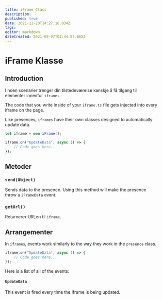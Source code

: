 ```yaml
---
title: iFrame Class
description:
published: true
date: 2021-12-20T14:27:18.034Z
tags:
editor: markdown
dateCreated: 2021-09-07T01:44:57.665Z
---
```


# iFrame Klasse

## Introduction

I noen scenarier trenger din tilstedeværelse kanskje å få tilgang til elementer innenfor `iframes`.

The code that you write inside of your `iframe.ts` file gets injected into every iframe on the page.

Like presences, `iframes` have their own classes designed to automatically update data.

```ts
let iframe = new iFrame();

iframe.on("UpdateData", async () => {
    // Code goes here...
});
```

## Metoder

### `send(Object)`
Sends data to the presence. Using this method will make the presence throw a `iFrameData` event.

### `getUrl()`
Returnerer URLen til `iframe`.

## Arrangementer
In `iframes`, events work similarly to the way they work in the `presence` class.

```ts
iframe.on("UpdateData", async () => {
    // Code goes here...
});
```

Here is a list of all of the events:

#### `UpdateData`

This event is fired every time the iframe is being updated.
